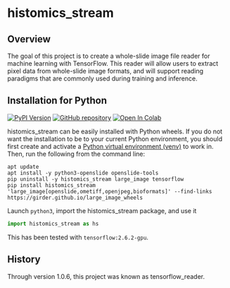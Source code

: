 # histomics_stream

## Overview

The goal of this project is to create a whole-slide image file reader for machine learning with TensorFlow. This reader will allow users to extract pixel data from whole-slide image formats, and will support reading paradigms that are commonly used during training and inference.

## Installation for Python

[![PyPI Version](https://img.shields.io/pypi/v/histomics_stream.svg)](https://pypi.python.org/pypi/histomics_stream)
[![GitHub repository](https://img.shields.io/badge/Powered%20by-histomics__stream-blue.svg)](https://github.com/DigitalSlideArchive/histomics_stream)
[![Open In Colab](https://colab.research.google.com/assets/colab-badge.svg)](https://colab.research.google.com/github/DigitalSlideArchive/histomics_stream/blob/master/example/tensorflow_stream.ipynb?authuser=1)

histomics_stream can be easily installed with Python wheels.  If you do not want the installation to be to your current Python environment, you should first create and activate a [Python virtual environment (venv)](https://docs.python.org/3/tutorial/venv.html) to work in.  Then, run the following from the command line:

```shell-script
apt update
apt install -y python3-openslide openslide-tools
pip uninstall -y histomics_stream large_image tensorflow
pip install histomics_stream 'large_image[openslide,ometiff,openjpeg,bioformats]' --find-links https://girder.github.io/large_image_wheels
```

Launch `python3`, import the histomics_stream package, and use it

```python
import histomics_stream as hs
```

This has been tested with `tensorflow:2.6.2-gpu`.

## History

Through version 1.0.6, this project was known as tensorflow_reader.

